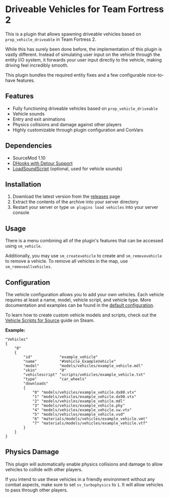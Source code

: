 # Driveable Vehicles for Team Fortress 2 
This is a plugin that allows spawning driveable vehicles based on `prop_vehicle_driveable` in Team Fortress 2.

While this has surely been done before, the implementation of this plugin is vastly different.
Instead of simulating user input on the vehicle through the entity I/O system, it forwards your user input directly to the vehicle, making driving feel incredibly smooth.

This plugin bundles the required entity fixes and a few configurable nice-to-have features.

## Features
* Fully functioning driveable vehicles based on `prop_vehicle_driveable`
* Vehicle sounds
* Entry and exit animations
* Physics collisions and damage against other players
* Highly customizable through plugin configuration and ConVars

## Dependencies
* SourceMod 1.10
* [DHooks with Detour Support](https://github.com/peace-maker/DHooks2)
* [LoadSoundScript](https://github.com/haxtonsale/LoadSoundScript) (optional, used for vehicle sounds)

## Installation
1. Download the latest version from the [releases](https://github.com/Mikusch/tf-vehicles/releases) page
2. Extract the contents of the archive into your server directory
3. Restart your server or type `sm plugins load vehicles` into your server console

## Usage
There is a menu combining all of the plugin's features that can be accessed using `sm_vehicle`.

Additionally, you may use `sm_createvehicle` to create and `sm_removevehicle` to remove a vehicle. To remove all vehicles in the map, use `sm_removeallvehicles`.

## Configuration
The vehicle configuration allows you to add your own vehicles. Each vehicle requires at least a name, model, vehicle script, and vehicle type.
More documentation and examples can be found in the [default configuration](/addons/sourcemod/configs/vehicles/vehicles.cfg).

To learn how to create custom vehicle models and scripts, check out the [Vehicle Scripts for Source](https://steamcommunity.com/sharedfiles/filedetails/?id=1373837962) guide on Steam.

**Example:**
```
"Vehicles"
{
	"0"
	{
		"id"			"example_vehicle"
		"name"			"#Vehicle_ExampleVehicle"
		"model"			"models/vehicles/example_vehicle.mdl"
		"skin"			"0"
		"vehiclescript"	"scripts/vehicles/example_vehicle.txt"
		"type"			"car_wheels"
		"downloads"
		{
			"0"	"models/vehicles/example_vehicle.dx80.vtx"
			"1"	"models/vehicles/example_vehicle.dx90.vtx"
			"2"	"models/vehicles/example_vehicle.mdl"
			"3"	"models/vehicles/example_vehicle.phy"
			"4"	"models/vehicles/example_vehicle.sw.vtx"
			"5"	"models/vehicles/example_vehicle.vvd"
			"6"	"materials/models/vehicles/example_vehicle.vmt"
			"7"	"materials/models/vehicles/example_vehicle.vtf"
		}
	}
}
```

## Physics Damage
This plugin will automatically enable physics collisions and damage to allow vehicles to collide with other players.

If you intend to use these vehicles in a friendly environment without any combat aspects, make sure to set `sv_turbophysics` to `1`. It will allow vehicles to pass through other players.
